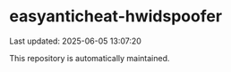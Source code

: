 # easyanticheat-hwidspoofer

Last updated: 2025-06-05 13:07:20

This repository is automatically maintained.
